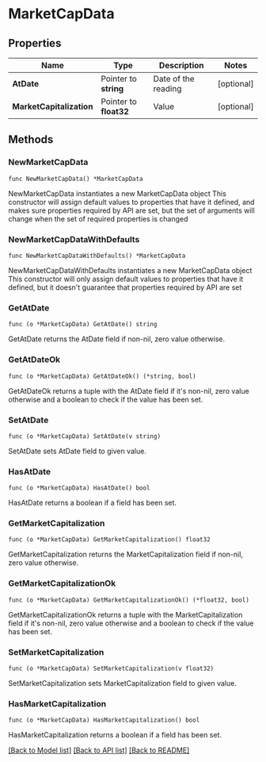 # MarketCapData

## Properties

Name | Type | Description | Notes
------------ | ------------- | ------------- | -------------
**AtDate** | Pointer to **string** | Date of the reading | [optional] 
**MarketCapitalization** | Pointer to **float32** | Value | [optional] 

## Methods

### NewMarketCapData

`func NewMarketCapData() *MarketCapData`

NewMarketCapData instantiates a new MarketCapData object
This constructor will assign default values to properties that have it defined,
and makes sure properties required by API are set, but the set of arguments
will change when the set of required properties is changed

### NewMarketCapDataWithDefaults

`func NewMarketCapDataWithDefaults() *MarketCapData`

NewMarketCapDataWithDefaults instantiates a new MarketCapData object
This constructor will only assign default values to properties that have it defined,
but it doesn't guarantee that properties required by API are set

### GetAtDate

`func (o *MarketCapData) GetAtDate() string`

GetAtDate returns the AtDate field if non-nil, zero value otherwise.

### GetAtDateOk

`func (o *MarketCapData) GetAtDateOk() (*string, bool)`

GetAtDateOk returns a tuple with the AtDate field if it's non-nil, zero value otherwise
and a boolean to check if the value has been set.

### SetAtDate

`func (o *MarketCapData) SetAtDate(v string)`

SetAtDate sets AtDate field to given value.

### HasAtDate

`func (o *MarketCapData) HasAtDate() bool`

HasAtDate returns a boolean if a field has been set.

### GetMarketCapitalization

`func (o *MarketCapData) GetMarketCapitalization() float32`

GetMarketCapitalization returns the MarketCapitalization field if non-nil, zero value otherwise.

### GetMarketCapitalizationOk

`func (o *MarketCapData) GetMarketCapitalizationOk() (*float32, bool)`

GetMarketCapitalizationOk returns a tuple with the MarketCapitalization field if it's non-nil, zero value otherwise
and a boolean to check if the value has been set.

### SetMarketCapitalization

`func (o *MarketCapData) SetMarketCapitalization(v float32)`

SetMarketCapitalization sets MarketCapitalization field to given value.

### HasMarketCapitalization

`func (o *MarketCapData) HasMarketCapitalization() bool`

HasMarketCapitalization returns a boolean if a field has been set.


[[Back to Model list]](../README.md#documentation-for-models) [[Back to API list]](../README.md#documentation-for-api-endpoints) [[Back to README]](../README.md)


